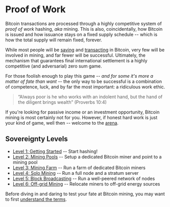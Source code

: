 # Proof of Work

Bitcoin transactions are processed through
 a highly competitive system of
 *proof of work* hashing, *aka* mining.
This is also, coincidentally, how Bitcoin
 is issued and how issuance stays on
 a fixed supply schedule -- which is how the
 total supply will remain fixed, forever.

While most people will be
 [saving](../saving/)
 and
 [transacting](../commerce) in Bitcoin,
 very few will be involved
 in mining, and far fewer will be successful.
Ultimately, the mechanism that guarantees
 final international settlement is a
 highly competitive (and adversarial)
 zero sum game.

For those foolish enough to play this game
 -- *and for some it's more a matter of fate than
 want* --
 the only way to be successful is a
 combination of competence, luck, and
 by far the most important: a ridiculous 
 work ethic.

> “Always poor is he who works with an indolent hand, but the hand of the diligent brings wealth” (Proverbs 10:4)

If you're looking for passive income or an investment opportunity,
 Bitcoin mining is most certainly not
 for you.
However, if honest hard work is just your kind of game, well then -- welcome to the
 [arena](https://en.wikipedia.org/wiki/Citizenship_in_a_Republic).


## Sovereignty Levels

* [Level 1: Getting Started](sovereignty/level-1) -- Start hashing!
* [Level 2: Mining Pools](sovereignty/level-2) -- Setup a dedicated Bitcoin miner and point to a mining pool
* [Level 3: Mining Farm](sovereignty/level-3) -- Run a farm of dedicated Bitcoin miners
* [Level 4: Solo Mining](sovereignty/level-4) -- Run a full node and a stratum server
* [Level 5: Block Broadcasting](sovereignty/level-5) -- Run a well-peered network of nodes
* [Level 6: Off-grid Mining](sovereignty/level-6) -- Relocate miners to off-grid energy sources

Before diving in and daring to test your fate
 at Bitcoin mining, you may want to first
 [understand the terms](understand-the-terms.md).

